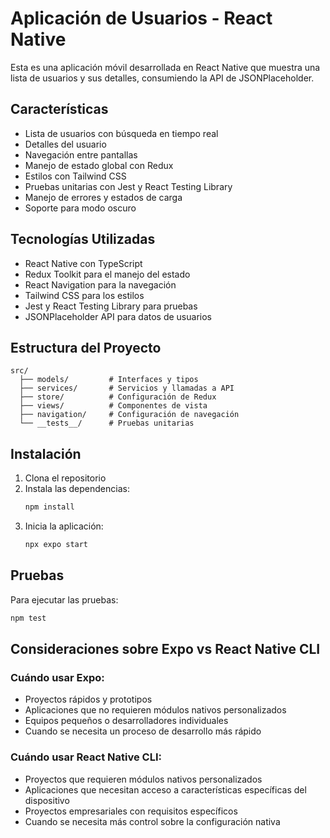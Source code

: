 # Aplicación de Usuarios - React Native

Esta es una aplicación móvil desarrollada en React Native que muestra una lista de usuarios y sus detalles, consumiendo la API de JSONPlaceholder.

## Características

- Lista de usuarios con búsqueda en tiempo real
- Detalles del usuario
- Navegación entre pantallas
- Manejo de estado global con Redux
- Estilos con Tailwind CSS
- Pruebas unitarias con Jest y React Testing Library
- Manejo de errores y estados de carga
- Soporte para modo oscuro

## Tecnologías Utilizadas

- React Native con TypeScript
- Redux Toolkit para el manejo del estado
- React Navigation para la navegación
- Tailwind CSS para los estilos
- Jest y React Testing Library para pruebas
- JSONPlaceholder API para datos de usuarios

## Estructura del Proyecto

```
src/
  ├── models/         # Interfaces y tipos
  ├── services/       # Servicios y llamadas a API
  ├── store/          # Configuración de Redux
  ├── views/          # Componentes de vista
  ├── navigation/     # Configuración de navegación
  └── __tests__/      # Pruebas unitarias
```

## Instalación

1. Clona el repositorio
2. Instala las dependencias:
   ```bash
   npm install
   ```
3. Inicia la aplicación:
   ```bash
   npx expo start
   ```

## Pruebas

Para ejecutar las pruebas:
```bash
npm test
```

## Consideraciones sobre Expo vs React Native CLI

### Cuándo usar Expo:
- Proyectos rápidos y prototipos
- Aplicaciones que no requieren módulos nativos personalizados
- Equipos pequeños o desarrolladores individuales
- Cuando se necesita un proceso de desarrollo más rápido

### Cuándo usar React Native CLI:
- Proyectos que requieren módulos nativos personalizados
- Aplicaciones que necesitan acceso a características específicas del dispositivo
- Proyectos empresariales con requisitos específicos
- Cuando se necesita más control sobre la configuración nativa


